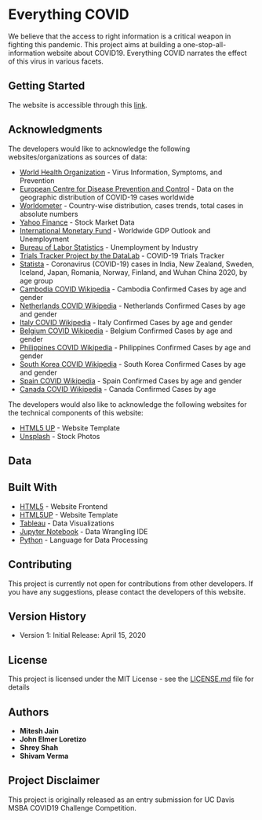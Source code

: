 # Everything COVID

We believe that the access to right information is a critical weapon in fighting this pandemic. This project aims at building a one-stop-all-information website about COVID19. Everything COVID narrates the effect of this virus in various facets.

## Getting Started

The website is accessible through this [link](https://johnelmer.github.io/covid-19-challenge/index.html).

## Acknowledgments

The developers would like to acknowledge the following websites/organizations as sources of data:
* [World Health Organization](https://www.who.int/emergencies/diseases/novel-coronavirus-2019) - Virus Information, Symptoms, and Prevention
* [European Centre for Disease Prevention and Control](https://www.ecdc.europa.eu/en/publications-data/download-todays-data-geographic-distribution-covid-19-cases-worldwide) - Data on the geographic distribution of COVID-19 cases worldwide
* [Worldometer](https://www.worldometers.info/coronavirus/) - Country-wise distribution, cases trends, total cases in absolute numbers
* [Yahoo Finance](https://finance.yahoo.com/) - Stock Market Data
* [International Monetary Fund](https://www.imf.org/en/Publications/WEO/Issues/2020/04/14/weo-april-2020) - Worldwide GDP Outlook and Unemployment
* [Bureau of Labor Statistics](https://www.bls.gov/web/empsit/cpseea31.htm) - Unemployment by Industry
* [Trials Tracker Project by the DataLab](http://covid19.trialstracker.net/index.html) - COVID-19 Trials Tracker
* [Statista](https://www.statista.com/) - Coronavirus (COVID-19) cases in India, New Zealand, Sweden, Iceland, Japan, Romania, Norway, Finland, and Wuhan China 2020, by age group
* [Cambodia COVID Wikipedia](https://en.wikipedia.org/wiki/2020_coronavirus_pandemic_in_Cambodia#Confirmed_Cases) - Cambodia Confirmed Cases by age and gender
* [Netherlands COVID Wikipedia](https://en.wikipedia.org/wiki/2020_coronavirus_pandemic_in_the_Netherlands#Statistics) - Netherlands Confirmed Cases by age and gender
* [Italy COVID Wikipedia](https://en.wikipedia.org/wiki/2020_coronavirus_pandemic_in_Italy) - Italy Confirmed Cases by age and gender
* [Belgium COVID Wikipedia](https://en.wikipedia.org/wiki/2020_coronavirus_pandemic_in_Belgium) - Belgium Confirmed Cases by age and gender
* [Philippines COVID Wikipedia](https://en.wikipedia.org/wiki/2020_coronavirus_pandemic_in_the_Philippines) - Philippines Confirmed Cases by age and gender
* [South Korea COVID Wikipedia](https://en.wikipedia.org/wiki/2020_coronavirus_pandemic_in_South_Korea) - South Korea Confirmed Cases by age and gender
* [Spain COVID Wikipedia](https://en.wikipedia.org/wiki/2020_coronavirus_pandemic_in_Spain) - Spain Confirmed Cases by age and gender
* [Canada COVID Wikipedia](https://en.wikipedia.org/wiki/2020_coronavirus_pandemic_in_Canada#By_age) - Canada Confirmed Cases by age

The developers would also like to acknowledge the following websites for the technical components of this website:
* [HTML5 UP](http://html5up.net) - Website Template
* [Unsplash](http://unsplash.com) - Stock Photos

## Data



## Built With

* [HTML5](https://www.w3.org/TR/2017/REC-html52-20171214/) - Website Frontend
* [HTML5UP](https://html5up.net) - Website Template
* [Tableau](https://www.tableau.com) - Data Visualizations
* [Jupyter Notebook](https://jupyter.org) - Data Wrangling IDE
* [Python](https://python.org) - Language for Data Processing

## Contributing

This project is currently not open for contributions from other developers. If you have any suggestions, please contact the developers of this website.

## Version History

* Version 1: Initial Release: April 15, 2020

## License

This project is licensed under the MIT License - see the [LICENSE.md](LICENSE.md) file for details

## Authors

* **Mitesh Jain**
* **John Elmer Loretizo**
* **Shrey Shah**
* **Shivam Verma**

## Project Disclaimer

This project is originally released as an entry submission for UC Davis MSBA COVID19 Challenge Competition.
